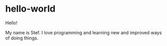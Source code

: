 # hello-world

Hello!

My name is Stef. I love programming and learning new and improved ways of doing things.
